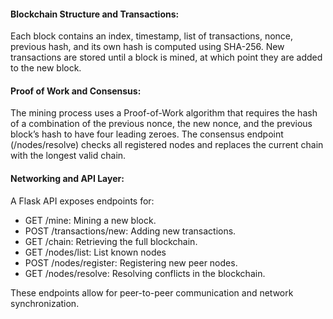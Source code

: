 #### Blockchain Structure and Transactions:
Each block contains an index, timestamp, list of transactions, nonce, previous hash, and its own hash is computed using SHA-256. New transactions are stored until a block is mined, at which point they are added to the new block.


#### Proof of Work and Consensus:
The mining process uses a Proof-of-Work algorithm that requires the hash of a combination of the previous nonce, the new nonce, and the previous block’s hash to have four leading zeroes. The consensus endpoint (/nodes/resolve) checks all registered nodes and replaces the current chain with the longest valid chain.

#### Networking and API Layer:
A Flask API exposes endpoints for:

- GET /mine: Mining a new block.
- POST /transactions/new: Adding new transactions.
- GET /chain: Retrieving the full blockchain.
- GET /nodes/list: List known nodes
- POST /nodes/register: Registering new peer nodes.
- GET /nodes/resolve: Resolving conflicts in the blockchain.

These endpoints allow for peer-to-peer communication and network synchronization.